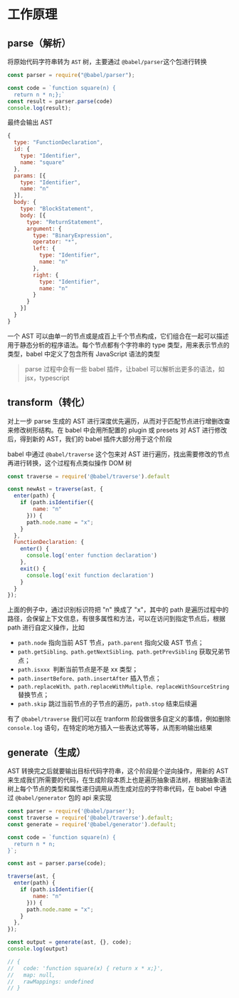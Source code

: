 # 工作原理

## parse（解析）

将原始代码字符串转为 `AST` 树，主要通过 `@babel/parser`这个包进行转换

```js
const parser = require("@babel/parser");

const code = `function square(n) {
  return n * n;};`
const result = parser.parse(code)
console.log(result);
```

最终会输出 AST

```js
{
  type: "FunctionDeclaration",
  id: {
    type: "Identifier",
    name: "square"
  },
  params: [{
    type: "Identifier",
    name: "n"
  }],
  body: {
    type: "BlockStatement",
    body: [{
      type: "ReturnStatement",
      argument: {
        type: "BinaryExpression",
        operator: "*",
        left: {
          type: "Identifier",
          name: "n"
        },
        right: {
          type: "Identifier",
          name: "n"
        }
      }
    }]
  }
}
```

 一个 AST 可以由单一的节点或是成百上千个节点构成，它们组合在一起可以描述用于静态分析的程序语法。每个节点都有个字符串的 type 类型，用来表示节点的类型，babel 中定义了包含所有 JavaScript 语法的类型

> parse 过程中会有一些 babel 插件，让babel 可以解析出更多的语法，如 jsx，typescript

## transform（转化）

对上一步 parse 生成的 AST 进行深度优先遍历，从而对于匹配节点进行增删改查来修改树形结构。在 babel 中会用所配置的 plugin 或 presets 对 AST 进行修改后，得到新的 AST，我们的 babel 插件大部分用于这个阶段

babel 中通过 `@babel/traverse` 这个包来对 AST 进行遍历，找出需要修改的节点再进行转换，这个过程有点类似操作 DOM 树

```js
const traverse = require('@babel/traverse').default

const newAst = traverse(ast, {
  enter(path) {
    if (path.isIdentifier({
        name: "n"
      })) {
      path.node.name = "x";
    }
  },
  FunctionDeclaration: {
    enter() {
      console.log('enter function declaration')
    },
    exit() {
      console.log('exit function declaration')
    }
  }
});
```

上面的例子中，通过识别标识符把 "n" 换成了 "x"，其中的 path 是遍历过程中的路径，会保留上下文信息，有很多属性和方法，可以在访问到指定节点后，根据 path 进行自定义操作，比如

- `path.node` 指向当前 AST 节点，`path.parent` 指向父级 AST 节点；
- `path.getSibling、path.getNextSibling、path.getPrevSibling` 获取兄弟节点；
- `path.isxxx `判断当前节点是不是 xx 类型；
- `path.insertBefore、path.insertAfter` 插入节点；
- `path.replaceWith、path.replaceWithMultiple、replaceWithSourceString` 替换节点；
- `path.skip` 跳过当前节点的子节点的遍历，`path.stop` 结束后续遍

有了 `@babel/traverse` 我们可以在 tranform 阶段做很多自定义的事情，例如删除 `console.log` 语句，在特定的地方插入一些表达式等等，从而影响输出结果

## generate（生成）

AST 转换完之后就要输出目标代码字符串，这个阶段是个逆向操作，用新的 AST 来生成我们所需要的代码，在生成阶段本质上也是遍历抽象语法树，根据抽象语法树上每个节点的类型和属性递归调用从而生成对应的字符串代码，在 babel 中通过 `@babel/generator` 包的 api 来实现

```js
const parser = require('@babel/parser');
const traverse = require('@babel/traverse').default;
const generate = require('@babel/generator').default;

const code = `function square(n) {
  return n * n;
}`;

const ast = parser.parse(code);

traverse(ast, {
  enter(path) {
    if (path.isIdentifier({
        name: "n"
      })) {
      path.node.name = "x";
    }
  },
});

const output = generate(ast, {}, code);
console.log(output)

// {
//   code: 'function square(x) { return x * x;}',
//   map: null,
//   rawMappings: undefined
// }
```

